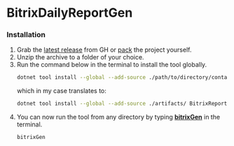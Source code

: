 # BitrixDailyReportGen

### Installation
1. Grab the [latest release](https://github.com/Kiruyuto/BitrixDailyReportGen/releases/latest) from GH or [pack](https://github.com/Kiruyuto/BitrixDailyReportGen/blob/master/.github/workflows/release.yml#L47) the project yourself.
2. Unzip the archive to a folder of your choice.
3. Run the command below in the terminal to install the tool globally.
    ```bash 
    dotnet tool install --global --add-source ./path/to/directory/containing/.nupkg/ BitrixReportGen
    ```
   which in my case translates to:
    ```bash 
    dotnet tool install --global --add-source ./artifacts/ BitrixReportGen
   ```
4. You can now run the tool from any directory by typing [**bitrixGen**](https://github.com/Kiruyuto/BitrixDailyReportGen/blob/master/BitrixReportGen/BitrixReportGen.csproj#L10) in the terminal.
    ```
    bitrixGen
    ```